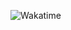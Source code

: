 ![Wakatime](https://github-readme-stats.vercel.app/api/wakatime?username=yokkkoso&layout=compact&theme=dark&show_icons=true)
